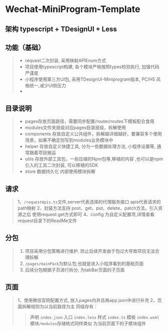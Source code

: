 # Wechat-MiniProgram-Template

## 架构 typescript + TDesignUI + Less

## 功能（基础）
> - request二次封装, 采用映射APIEnum方式
> - 项目使用typescript构建, 各个模块严格按照types校验执行, 加强代码严谨度
> - 小程序使用第三方UI包, 采用TDesignUI-Miniprogram版本, PC/H5 风格统一,减少UI侧压力
> - 


## 目录说明

> - pages存放页面路径，需要同步配置/router/routes下模板配合食用
> - modules文件夹层级对应pages目录层级，拆解使用
> - components 存放自定义公共组件，拆解越详细越好，要兼容多个使用场景，如果不确定则写到modules业务模块中
> - helper 存放自定义快捷工具, 分为一些数据处理方法, 小程序设置等, 通常跟着项目搬运
> - utils 存放外部工具包，一些压缩的Npm包等,移植的内容 ,也可以是npm引入的工具二次封装, 可以移植的SDK
> - store 数据持久化 内部使用模块拆解

## 请求
> 1、```/requestApis.ts```文件,server代表选择的代理服务接口 apis代表请求的path映射
> 2、封装方法支持 post、get、put、delete、patch方法，引入资源之后 使用request.get方式即可
> 4、config 为自定义配置项,详情查看request目录下的ReadMe文件

## 分包
> 1. 项目采用分包策略进行维护, 防止后续开发由于包过大导致项目无法合理拆解
> 2. ```/pages/mainPack```为默认包,也就是进入小程序看到的基础页面
> 3. 后续分包根据子页进行拆分, 为tabBar页面的子页面

## 页面
> 1、使用微信官网配置方式, 放入pages内并且再app.json中进行补充
> 2、页面拆解规则为以当前路径为主
> 同级存有：
>> 声明 ```index.json```
>> 入口 ```index.less```
>> 样式 ```index.ts```
>> 模板 ```index.wxml```
>> 模块```/modules```存储格式同样类似 为当前页面下的子模块组件




